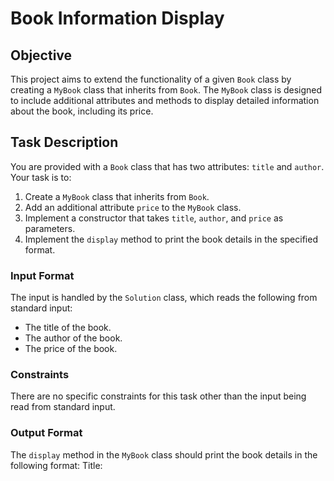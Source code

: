 # Book Information Display

## Objective
This project aims to extend the functionality of a given `Book` class by creating a `MyBook` class that inherits from `Book`. The `MyBook` class is designed to include additional attributes and methods to display detailed information about the book, including its price.

## Task Description
You are provided with a `Book` class that has two attributes: `title` and `author`. Your task is to:
1. Create a `MyBook` class that inherits from `Book`.
2. Add an additional attribute `price` to the `MyBook` class.
3. Implement a constructor that takes `title`, `author`, and `price` as parameters.
4. Implement the `display` method to print the book details in the specified format.

### Input Format
The input is handled by the `Solution` class, which reads the following from standard input:
- The title of the book.
- The author of the book.
- The price of the book.

### Constraints
There are no specific constraints for this task other than the input being read from standard input.

### Output Format
The `display` method in the `MyBook` class should print the book details in the following format:
Title: <title>
Author: <author>
Price: <price>

### Example

#### Sample Input
The Alchemist
Paulo Coelho
248

#### Sample Output
Title: The Alchemist
Author: Paulo Coelho
Price: 248

## Solution

### Implementation
The `MyBook` class inherits from the abstract `Book` class. The `MyBook` class includes an additional attribute `price` and implements the `display` method to print the book details.
